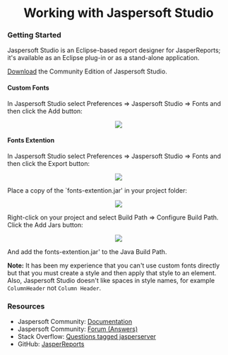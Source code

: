 <h1 align="center">Working with Jaspersoft Studio</h1>

### Getting Started

Jaspersoft Studio is an Eclipse-based report designer for JasperReports; it's available as an Eclipse plug-in or as a 
stand-alone application.

[Download](https://community.jaspersoft.com/project/jaspersoft-studio/releases) the Community Edition of Jaspersoft 
Studio.

#### Custom Fonts

In Jaspersoft Studio select Preferences => Jaspersoft Studio => Fonts and then click the Add button:

<p align="center">
  <img src="https://github.com/Robinyo/serendipity-api/blob/master/projects/spring-boot/docs/screen-shots/jaspersoft-studio-configure-custom-font.png">
</p>

#### Fonts Extention

In Jaspersoft Studio select Preferences => Jaspersoft Studio => Fonts and then click the Export button:

<p align="center">
  <img src="https://github.com/Robinyo/serendipity-api/blob/master/projects/spring-boot/docs/screen-shots/fonts-extention.png">
</p>

Place a copy of the `fonts-extention.jar' in your project folder:

<p align="center">
  <img src="https://github.com/Robinyo/serendipity-api/blob/master/projects/spring-boot/docs/screen-shots/project-folder.png">
</p>

Right-click on your project and select Build Path => Configure Build Path. Click the Add Jars button:

<p align="center">
  <img src="https://github.com/Robinyo/serendipity-api/blob/master/projects/spring-boot/docs/screen-shots/java-build-path.png">
</p>
 
And add the fonts-extention.jar' to the Java Build Path.

**Note:** It has been my experience that you can't use custom fonts directly but that you must create a style and then 
apply that style to an element. Also, Jaspersoft Studio doesn't like spaces in style names, for example `ColumnHeader` 
not `Column Header`.

### Resources

* Jaspersoft Community: [Documentation](https://community.jaspersoft.com/documentation?version=59011)
* Jaspersoft Community: [Forum (Answers)](https://community.jaspersoft.com/answers)
* Stack Overflow: [Questions tagged jasperserver](https://stackoverflow.com/questions/tagged/jasperserver)
* GitHub: [JasperReports](https://github.com/TIBCOSoftware/jasperreports)
